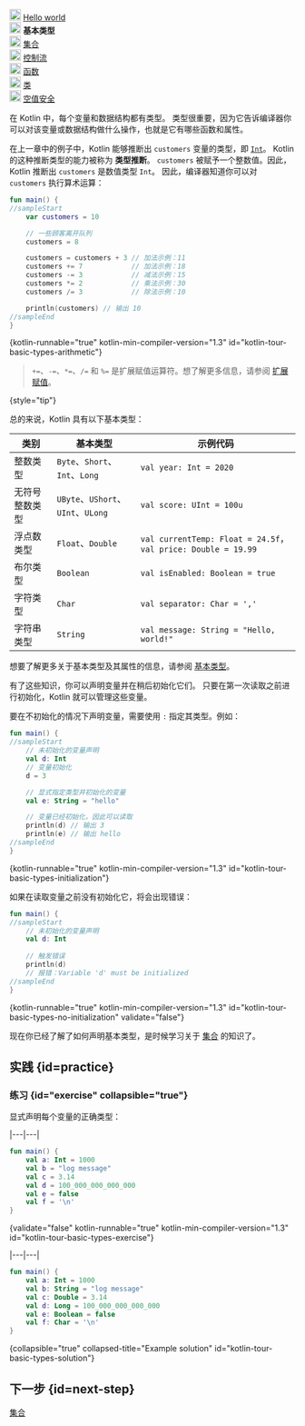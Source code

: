 [//]: # (title: 基本类型)

<tldr>
    <p><img src="icon-1-done.svg" width="20" alt="第一步" /> <a href="kotlin-tour-hello-world.md">Hello world</a><br />
        <img src="icon-2.svg" width="20" alt="第二步" /> <strong>基本类型</strong><br />
        <img src="icon-3-todo.svg" width="20" alt="第三步" /> <a href="kotlin-tour-collections.md">集合</a><br />
        <img src="icon-4-todo.svg" width="20" alt="第四步" /> <a href="kotlin-tour-control-flow.md">控制流</a><br />
        <img src="icon-5-todo.svg" width="20" alt="第五步" /> <a href="kotlin-tour-functions.md">函数</a><br />
        <img src="icon-6-todo.svg" width="20" alt="第六步" /> <a href="kotlin-tour-classes.md">类</a><br />
        <img src="icon-7-todo.svg" width="20" alt="最后一步" /> <a href="kotlin-tour-null-safety.md">空值安全</a></p>
</tldr>

在 Kotlin 中，每个变量和数据结构都有类型。
类型很重要，因为它告诉编译器你可以对该变量或数据结构做什么操作，也就是它有哪些函数和属性。

在上一章中的例子中，Kotlin 能够推断出 `customers` 变量的类型，即 [`Int`](https://kotlinlang.org/api/latest/jvm/stdlib/kotlin/-int/)。
Kotlin 的这种推断类型的能力被称为 **类型推断**。
`customers` 被赋予一个整数值。因此，Kotlin 推断出 `customers` 是数值类型 `Int`。
因此，编译器知道你可以对 `customers` 执行算术运算：

```kotlin
fun main() {
//sampleStart
    var customers = 10

    // 一些顾客离开队列
    customers = 8

    customers = customers + 3 // 加法示例：11
    customers += 7            // 加法示例：18
    customers -= 3            // 减法示例：15
    customers *= 2            // 乘法示例：30
    customers /= 3            // 除法示例：10

    println(customers) // 输出 10
//sampleEnd
}
```
{kotlin-runnable="true" kotlin-min-compiler-version="1.3" id="kotlin-tour-basic-types-arithmetic"}

> `+=`、`-=`、`*=`、`/=` 和 `%=` 是扩展赋值运算符。想了解更多信息，请参阅 [扩展赋值](operator-overloading.md#augmented-assignments)。
> 
{style="tip"}

总的来说，Kotlin 具有以下基本类型：

| **类别**  | **基本类型**                        | **示例代码**                                                     |
|---------|---------------------------------|--------------------------------------------------------------|
| 整数类型    | `Byte`、`Short`、`Int`、`Long`     | `val year: Int = 2020`                                       |
| 无符号整数类型 | `UByte`、`UShort`、`UInt`、`ULong` | `val score: UInt = 100u`                                     |
| 浮点数类型   | `Float`、`Double`                | `val currentTemp: Float = 24.5f`，`val price: Double = 19.99` |
| 布尔类型    | `Boolean`                       | `val isEnabled: Boolean = true`                              |
| 字符类型    | `Char`                          | `val separator: Char = ','`                                  |
| 字符串类型   | `String`                        | `val message: String = "Hello, world!"`                      |

想要了解更多关于基本类型及其属性的信息，请参阅 [基本类型](basic-types.md)。

有了这些知识，你可以声明变量并在稍后初始化它们。
只要在第一次读取之前进行初始化，Kotlin 就可以管理这些变量。

要在不初始化的情况下声明变量，需要使用 `:` 指定其类型。例如：

```kotlin
fun main() {
//sampleStart
    // 未初始化的变量声明
    val d: Int
    // 变量初始化
    d = 3

    // 显式指定类型并初始化的变量
    val e: String = "hello"

    // 变量已经初始化，因此可以读取
    println(d) // 输出 3
    println(e) // 输出 hello
//sampleEnd
}
```
{kotlin-runnable="true" kotlin-min-compiler-version="1.3" id="kotlin-tour-basic-types-initialization"}

如果在读取变量之前没有初始化它，将会出现错误：

```kotlin
fun main() {
//sampleStart
    // 未初始化的变量声明
    val d: Int
    
    // 触发错误
    println(d)
    // 报错：Variable 'd' must be initialized
//sampleEnd
}
```
{kotlin-runnable="true" kotlin-min-compiler-version="1.3" id="kotlin-tour-basic-types-no-initialization" validate="false"}

现在你已经了解了如何声明基本类型，是时候学习关于 [集合](kotlin-tour-collections.md) 的知识了。

## 实践 {id=practice}

### 练习 {id="exercise" collapsible="true"}

显式声明每个变量的正确类型：

|---|---|
```kotlin
fun main() {
    val a: Int = 1000 
    val b = "log message"
    val c = 3.14
    val d = 100_000_000_000_000
    val e = false
    val f = '\n'
}
```
{validate="false" kotlin-runnable="true" kotlin-min-compiler-version="1.3" id="kotlin-tour-basic-types-exercise"}

|---|---|
```kotlin
fun main() {
    val a: Int = 1000
    val b: String = "log message"
    val c: Double = 3.14
    val d: Long = 100_000_000_000_000
    val e: Boolean = false
    val f: Char = '\n'
}
```
{collapsible="true" collapsed-title="Example solution" id="kotlin-tour-basic-types-solution"}

## 下一步 {id=next-step}

[集合](kotlin-tour-collections.md)

